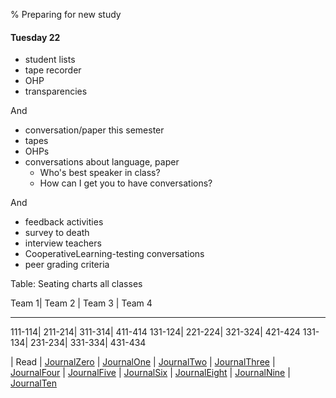 % Preparing for new study

#### Tuesday 22

* student lists
* tape recorder
* OHP
* transparencies

And

* conversation/paper this semester
* tapes
* OHPs
* conversations about language, paper
  * Who's best speaker in class?
  * How can I get you to have conversations?

And

* feedback activities
* survey to death
* interview teachers
* CooperativeLearning-testing conversations
* peer grading criteria

Table: Seating charts all classes

 Team 1|   Team 2 |   Team 3 |   Team 4
--------- ---------- ---------- --------
111-114|   211-214|   311-314|  411-414
131-124|   221-224|   321-324|  421-424
131-134|   231-234|   331-334|  431-434

| Read
| [JournalZero](JournalZero.html)
| [JournalOne](JournalOne.html)
| [JournalTwo](JournalTwo.html)
| [JournalThree](JournalThree.html)
| [JournalFour](JournalFour.html)
| [JournalFive](JournalFive.html)
| [JournalSix](JournalSix.html)
| [JournalEight](JournalEight.html)
| [JournalNine](JournalNine.html)
| [JournalTen](JournalTen.html)

